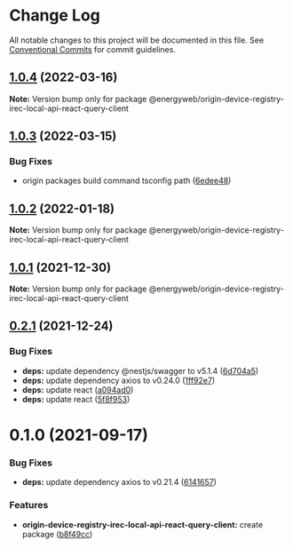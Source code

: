 # Change Log

All notable changes to this project will be documented in this file.
See [Conventional Commits](https://conventionalcommits.org) for commit guidelines.

## [1.0.4](https://github.com/energywebfoundation/origin/compare/@energyweb/origin-device-registry-irec-local-api-react-query-client@1.0.3...@energyweb/origin-device-registry-irec-local-api-react-query-client@1.0.4) (2022-03-16)

**Note:** Version bump only for package @energyweb/origin-device-registry-irec-local-api-react-query-client





## [1.0.3](https://github.com/energywebfoundation/origin/compare/@energyweb/origin-device-registry-irec-local-api-react-query-client@1.0.2...@energyweb/origin-device-registry-irec-local-api-react-query-client@1.0.3) (2022-03-15)


### Bug Fixes

* origin packages build command tsconfig path ([6edee48](https://github.com/energywebfoundation/origin/commit/6edee483e61102f14015a9c1b1b6df4f607e25c9))





## [1.0.2](https://github.com/energywebfoundation/origin/compare/@energyweb/origin-device-registry-irec-local-api-react-query-client@1.0.1...@energyweb/origin-device-registry-irec-local-api-react-query-client@1.0.2) (2022-01-18)

**Note:** Version bump only for package @energyweb/origin-device-registry-irec-local-api-react-query-client





## [1.0.1](https://github.com/energywebfoundation/origin/compare/@energyweb/origin-device-registry-irec-local-api-react-query-client@0.2.1...@energyweb/origin-device-registry-irec-local-api-react-query-client@1.0.1) (2021-12-30)

**Note:** Version bump only for package @energyweb/origin-device-registry-irec-local-api-react-query-client





## [0.2.1](https://github.com/energywebfoundation/origin/compare/@energyweb/origin-device-registry-irec-local-api-react-query-client@0.1.0...@energyweb/origin-device-registry-irec-local-api-react-query-client@0.2.1) (2021-12-24)


### Bug Fixes

* **deps:** update dependency @nestjs/swagger to v5.1.4 ([6d704a5](https://github.com/energywebfoundation/origin/commit/6d704a56e59550e9076cbf42151045e29579ef88))
* **deps:** update dependency axios to v0.24.0 ([1ff92e7](https://github.com/energywebfoundation/origin/commit/1ff92e7297ff0bcdb54704b327f1e3d719e9e029))
* **deps:** update react ([a094ad0](https://github.com/energywebfoundation/origin/commit/a094ad0b0e6b36a609efd098f05b82994fcd4084))
* **deps:** update react ([5f8f953](https://github.com/energywebfoundation/origin/commit/5f8f953a4390838c684c390ee3977288defba341))





# 0.1.0 (2021-09-17)


### Bug Fixes

* **deps:** update dependency axios to v0.21.4 ([6141657](https://github.com/energywebfoundation/origin/commit/6141657651a0212d45a6d09511916d4a247aeb25))


### Features

* **origin-device-registry-irec-local-api-react-query-client:** create package ([b8f49cc](https://github.com/energywebfoundation/origin/commit/b8f49cc4741c6bf2a899cfe272aae498d0f2b8c3))
